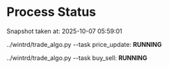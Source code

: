 # Process Status

Snapshot taken at: 2025-10-07 05:59:01

../wintrd/trade_algo.py --task price_update: **RUNNING**

../wintrd/trade_algo.py --task buy_sell: **RUNNING**

